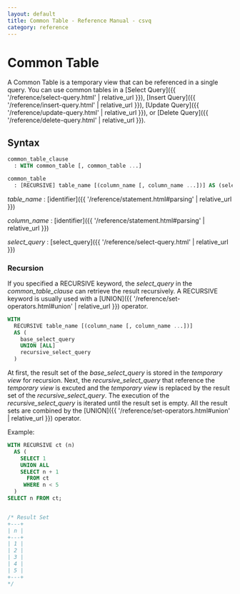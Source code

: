 ```yaml
---
layout: default
title: Common Table - Reference Manual - csvq
category: reference
---
```


# Common Table

A Common Table is a temporary view that can be referenced in a single query.
You can use common tables in a [Select Query]({{ '/reference/select-query.html' | relative_url }}), [Insert Query]({{ '/reference/insert-query.html' | relative_url }}), [Update Query]({{ '/reference/update-query.html' | relative_url }}), or [Delete Query]({{ '/reference/delete-query.html' | relative_url }}).

## Syntax

```sql
common_table_clause
  : WITH common_table [, common_table ...]

common_table
  : [RECURSIVE] table_name [(column_name [, column_name ...])] AS (select_query)
```

_table_name_
: [identifier]({{ '/reference/statement.html#parsing' | relative_url }})

_column_name_
: [identifier]({{ '/reference/statement.html#parsing' | relative_url }})

_select_query_
: [select_query]({{ '/reference/select-query.html' | relative_url }})

### Recursion

If you specified a RECURSIVE keyword, the _select_query_ in the _common_table_clause_ can retrieve the result recursively.
A RECURSIVE keyword is usually used with a [UNION]({{ '/reference/set-operators.html#union' | relative_url }}) operator.

```sql
WITH
  RECURSIVE table_name [(column_name [, column_name ...])]
  AS (
    base_select_query
    UNION [ALL]
    recursive_select_query
  )
```

At first, the result set of the _base_select_query_ is stored in the _temporary view_ for recursion.
Next, the _recursive_select_query_ that reference the _temporary view_ is excuted and the _temporary view_ is replaced by the result set of the _recursive_select_query_.
The execution of the _recursive_select_query_ is iterated until the result set is empty.
All the result sets are combined by the [UNION]({{ '/reference/set-operators.html#union' | relative_url }}) operator.

Example:
```sql
WITH RECURSIVE ct (n)
  AS (
    SELECT 1
    UNION ALL
    SELECT n + 1
      FROM ct
     WHERE n < 5
  )
SELECT n FROM ct;


/* Result Set
+---+
| n |
+---+
| 1 |
| 2 |
| 3 |
| 4 |
| 5 |
+---+
*/
```
